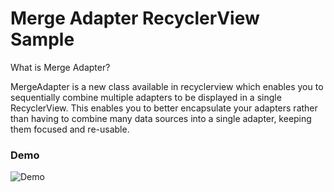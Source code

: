# Merge Adapter RecyclerView Sample

What is Merge Adapter?

MergeAdapter is a new class available in recyclerview which enables you to sequentially combine multiple adapters to be displayed in a single RecyclerView. This enables you to better encapsulate your adapters rather than having to combine many data sources into a single adapter, keeping them focused and re-usable.

### Demo

![Demo](https://user-images.githubusercontent.com/42339771/78581154-1fd5a280-7851-11ea-8486-8f960f1bb3ad.gif)